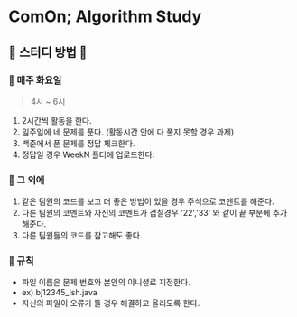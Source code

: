 # ComOn; Algorithm Study

## 🌼 스터디 방법 🌼

### 📌 매주 화요일

> 4시 ~ 6시

1. 2시간씩 활동을 한다.
2. 일주일에 네 문제를 푼다. (활동시간 안에 다 풀지 못할 경우 과제)
3. 백준에서 푼 문제를 정답 체크한다.
4. 정답일 경우 WeekN 폴더에 업로드한다.

### 📌 그 외에

1. 같은 팀원의 코드를 보고 더 좋은 방법이 있을 경우 주석으로 코멘트를 해준다.
2. 다른 팀원의 코멘트와 자신의 코멘트가 겹칠경우 '22','33' 와 같이 끝 부분에 추가해준다.
3. 다른 팀원들의 코드를 참고해도 좋다.

### 📌 규칙

- 파일 이름은 문제 번호와 본인의 이니셜로 지정한다.
- ex) bj12345_lsh.java
- 자신의 파일이 오류가 뜰 경우 해결하고 올리도록 한다.
